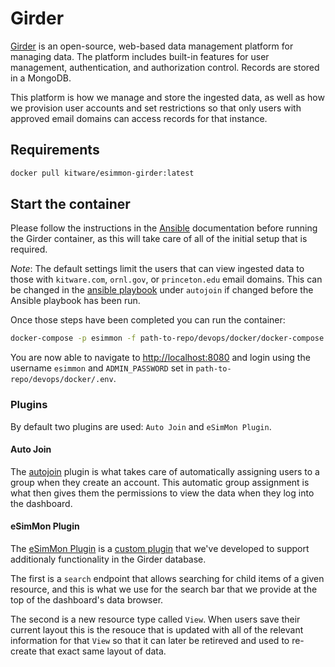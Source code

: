 # Girder

[Girder](https://girder.readthedocs.io/en/latest/index.html) is an open-source, web-based data management platform for managing data. The platform includes built-in features for user management, authentication, and authorization control. Records are stored in a MongoDB.

This platform is how we manage and store the ingested data, as well as how we provision user accounts and set restrictions so that only users with approved email domains can access records for that instance.

## Requirements

```bash
docker pull kitware/esimmon-girder:latest
```

## Start the container

Please follow the instructions in the [Ansible](./ansible.md) documentation before running the Girder container, as this will take care of all of the initial setup that is required.

*Note*: The default settings limit the users that can view ingested data to those with `kitware.com`, `ornl.gov`, or `princeton.edu` email domains. This can be changed in the [ansible playbook](../../devops/ansible/site.yml) under `autojoin` if changed before the Ansible playbook has been run.

Once those steps have been completed you can run the container:

```bash
docker-compose -p esimmon -f path-to-repo/devops/docker/docker-compose.girder.yml up
```

You are now able to navigate to <http://localhost:8080> and login using the username `esimmon` and `ADMIN_PASSWORD` set in `path-to-repo/devops/docker/.env`.

### Plugins

By default two plugins are used: `Auto Join` and `eSimMon Plugin`.

#### Auto Join

The [autojoin](https://girder.readthedocs.io/en/latest/plugins.html#auto-join) plugin is what takes care of automatically assigning users to a group when they create an account. This automatic group assignment is what then gives them the permissions to view the data when they log into the dashboard.

#### eSimMon Plugin

The [eSimMon Plugin](../../girder/) is a [custom plugin](https://girder.readthedocs.io/en/latest/plugin-development.html) that we've developed to support additionaly functionality in the Girder database.

The first is a `search` endpoint that allows searching for child items of a given resource, and this is what we use for the search bar that we provide at the top of the dashboard's data browser.

The second is a new resource type called `View`. When users save their current layout this is the resouce that is updated with all of the relevant information for that `View` so that it can later be retireved and used to re-create that exact same layout of data.
